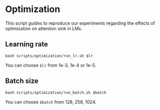 # Optimization

This script guides to reproduce our experiments regarding the effects of optimization on attention sink in LMs.


## Learning rate

```shell
bash scripts/optimization/run_lr.sh $lr
```

You can choose `$lr` from 1e-3, 1e-4 or 1e-5.

## Batch size

```shell
bash scripts/optimization/run_batch.sh $batch
```

You can choose `$batch` from 128, 256, 1024.